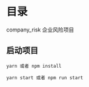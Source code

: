 # 目录
company_risk 企业风险项目

## 启动项目

```
yarn 或者 npm install

yarn start 或者 npm run start
```









